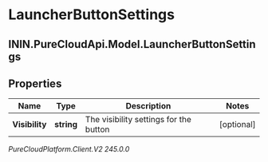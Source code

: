 # LauncherButtonSettings

## ININ.PureCloudApi.Model.LauncherButtonSettings

## Properties

|Name | Type | Description | Notes|
|------------ | ------------- | ------------- | -------------|
| **Visibility** | **string** | The visibility settings for the button | [optional] |



_PureCloudPlatform.Client.V2 245.0.0_
